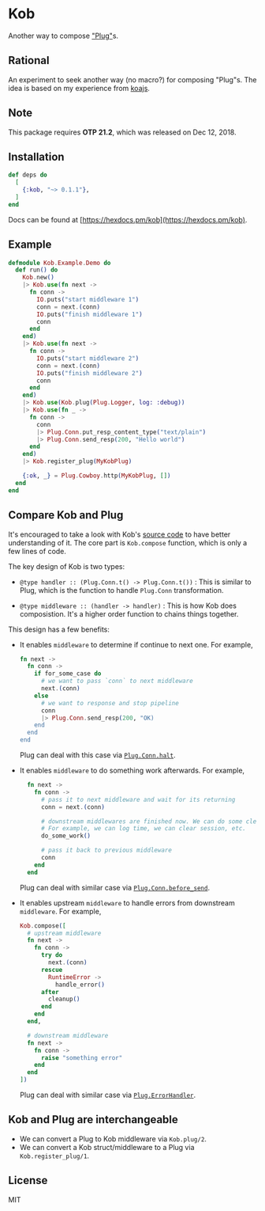 # Kob

Another way to compose ["Plug"](https://hexdocs.pm/plug/readme.html)s.

## Rational

An experiment to seek another way (no macro?) for composing "Plug"s. The idea is based on my experience from [koajs](https://koajs.com/).

## Note

This package requires **OTP 21.2**, which was released on Dec 12, 2018.

## Installation

```elixir
def deps do
  [
    {:kob, "~> 0.1.1"},
  ]
end
```

Docs can be found at [https://hexdocs.pm/kob](https://hexdocs.pm/kob).

## Example

```elixir
defmodule Kob.Example.Demo do
  def run() do
    Kob.new()
    |> Kob.use(fn next ->
      fn conn ->
        IO.puts("start middleware 1")
        conn = next.(conn)
        IO.puts("finish middleware 1")
        conn
      end
    end)
    |> Kob.use(fn next ->
      fn conn ->
        IO.puts("start middleware 2")
        conn = next.(conn)
        IO.puts("finish middleware 2")
        conn
      end
    end)
    |> Kob.use(Kob.plug(Plug.Logger, log: :debug))
    |> Kob.use(fn _ ->
      fn conn ->
        conn
        |> Plug.Conn.put_resp_content_type("text/plain")
        |> Plug.Conn.send_resp(200, "Hello world")
      end
    end)
    |> Kob.register_plug(MyKobPlug)

    {:ok, _} = Plug.Cowboy.http(MyKobPlug, [])
  end
end
```

## Compare Kob and Plug

It's encouraged to take a look with Kob's [source code](https://github.com/gyson/kob/blob/master/lib/kob.ex) to have better understanding of it. The core part is `Kob.compose` function, which is only a few lines of code.

The key design of Kob is two types:

- `@type handler :: (Plug.Conn.t() -> Plug.Conn.t())` : This is similar to Plug, which is the function to handle `Plug.Conn` transformation.

- `@type middleware :: (handler -> handler)` : This is how Kob does composistion. It's a higher order function to chains things together.

This design has a few benefits:

- It enables `middleware` to determine if continue to next one. For example,

  ```elixir
  fn next ->
    fn conn ->
      if for_some_case do
        # we want to pass `conn` to next middleware
        next.(conn)
      else
        # we want to response and stop pipeline
        conn
        |> Plug.Conn.send_resp(200, "OK)
      end
    end
  end
  ```
  Plug can deal with this case via [`Plug.Conn.halt`](https://hexdocs.pm/plug/Plug.Conn.html#halt/1).

- It enables `middleware` to do something work afterwards. For example,
  ```elixir
    fn next ->
      fn conn ->
        # pass it to next middleware and wait for its returning
        conn = next.(conn)

        # downstream middlewares are finished now. We can do some cleanup now.
        # For example, we can log time, we can clear session, etc.
        do_some_work()

        # pass it back to previous middleware
        conn
      end
    end
  ```
  Plug can deal with similar case via [`Plug.Conn.before_send`](https://hexdocs.pm/plug/Plug.Conn.html#t:before_send/0).

- It enables upstream `middleware` to handle errors from downstream `middleware`. For example,
  ```elixir
  Kob.compose([
    # upstream middleware
    fn next ->
      fn conn ->
        try do
          next.(conn)
        rescue
          RuntimeError ->
            handle_error()
        after
          cleanup()
        end
      end
    end,

    # downstream middleware
    fn next ->
      fn conn ->
        raise "something error"
      end
    end
  ])
  ```
  Plug can deal with similar case via [`Plug.ErrorHandler`](https://hexdocs.pm/plug/Plug.ErrorHandler.html).

## Kob and Plug are interchangeable

- We can convert a Plug to Kob middleware via `Kob.plug/2`.
- We can convert a Kob struct/middleware to a Plug via `Kob.register_plug/1`.

## License

MIT
